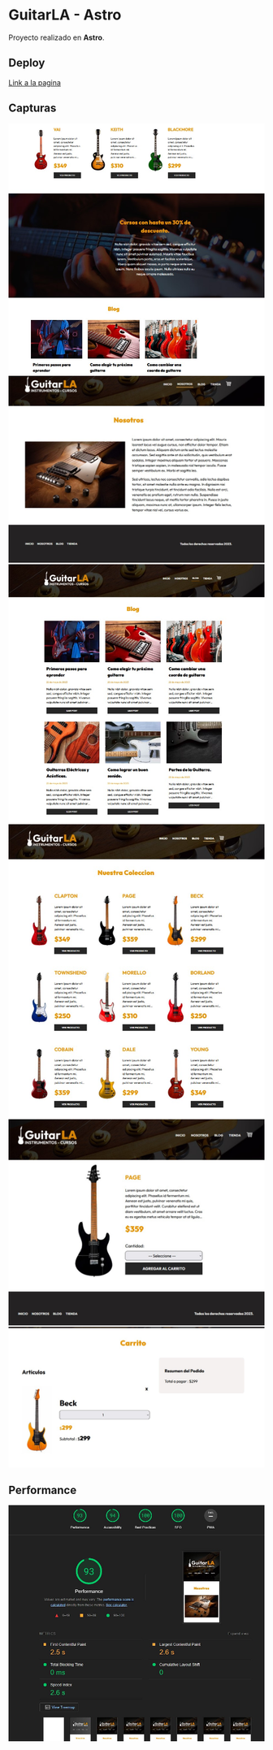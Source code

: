 # GuitarLA - Astro

Proyecto realizado en **Astro**.

## Deploy

[Link a la pagina]()

## Capturas

![screen0](https://raw.githubusercontent.com/eapepe0/GuitarLA-NextJS/main/screen0.jpg)
![screen1](https://raw.githubusercontent.com/eapepe0/GuitarLA-NextJS/main/screen1.jpg)
![screen2](https://raw.githubusercontent.com/eapepe0/GuitarLA-NextJS/main/screen2.jpg)
![screen3](https://raw.githubusercontent.com/eapepe0/GuitarLA-NextJS/main/screen3.jpg)
![screen4](https://raw.githubusercontent.com/eapepe0/GuitarLA-NextJS/main/screen4.jpg)
![screen5](https://raw.githubusercontent.com/eapepe0/GuitarLA-NextJS/main/screen5.jpg)

## Performance

![performance](https://raw.githubusercontent.com/eapepe0/GuitarLA-Astro/main/performance.jpg)

